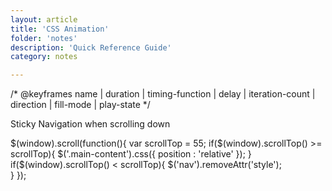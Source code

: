```yaml
---
layout: article
title: 'CSS Animation'
folder: 'notes'
description: 'Quick Reference Guide'
category: notes

---
```


/* @keyframes name | duration | timing-function | delay | 
   iteration-count | direction | fill-mode | play-state */

Sticky Navigation when scrolling down

  $(window).scroll(function(){
		var scrollTop = 55;
		if($(window).scrollTop() >= scrollTop){
			$('.main-content').css({
				position : 'relative'
			});
		}
		if($(window).scrollTop() < scrollTop){
			$('nav').removeAttr('style');	
		}
	});